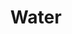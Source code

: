 ---
title: Water
name: water
pdok: TOP10NL
sizes:
  - title: Klein
    url: https://s3.eu-central-1.amazonaws.com/atlas-novus/water-TOP10-klein.png
    size: 5.0
    width: 2125
    height: 2500
  - title: Middel
    url: https://s3.eu-central-1.amazonaws.com/atlas-novus/water-TOP10-middel.png
    size: 17.6
    width: 4250
    height: 5000
  - title: Groot
    url: https://s3.eu-central-1.amazonaws.com/atlas-novus/water-TOP10-groot.png
    size: 54.7
    width: 8500
    height: 10000
  - title: Poster
    url: https://s3.eu-central-1.amazonaws.com/atlas-novus/water-TOP10-poster.png
    size: 144.3
    width: 17000
    height: 20000
---